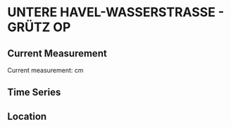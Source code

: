 # UNTERE HAVEL-WASSERSTRASSE - GRÜTZ OP

## Current Measurement

Current measurement: <Value topic="rivers/pegel-online/UHW/GRÜTZ_OP/measurementValue"/> cm

## Time Series

<TimeSeries topic="rivers/pegel-online/UHW/GRÜTZ_OP/measurementValue" period="week" />

## Location

<WorldMap>
  <Marker lat="52.66715459818826" lon="12.259671114013502" labelTopic="rivers/pegel-online/UHW/GRÜTZ_OP" />
</WorldMap>
